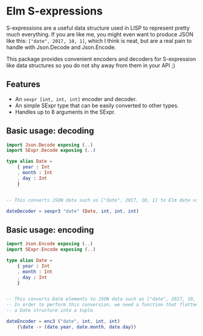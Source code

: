 # Elm S-expressions

S-expressions are a useful data structure used in LISP to represent pretty much
everything. If you are like me, you might even want to produce JSON like this:
`["date", 2017, 10, 1]`, which I think is neat, but are a real pain to handle 
with Json.Decode and Json.Encode.

This package provides convenient encoders and decoders for S-expression like
data structures so you do not shy away from them in your API ;)

## Features

* An `sexpr [int, int, int]` encoder and decoder.
* An simple SExpr type that can be easily converted to other types.
* Handles up to 8 arguments in the SExpr.

## Basic usage: decoding

```elm
import Json.Decode exposing (..)
import SExpr.Decode exposing (..)

type alias Date =
    { year : Int
    , month : Int
    , day : Int
    }


-- This converts JSON data such as ["date", 2017, 10, 1] to Elm date values 

dateDecoder = sexpr3 "date" (Date, int, int, int)
```

## Basic usage: encoding

```elm
import Json.Encode exposing (..)
import SExpr.Encode exposing (..)

type alias Date =
    { year : Int
    , month : Int
    , day : Int
    }


-- This converts Date elements to JSON data such as ["date", 2017, 10, 1] 
-- In order to perform this conversion, we need a function that flatten
-- a Date structure into a tuple.

dateEncoder = enc3 ("date", int, int, int) 
    (\date -> (date.year, date.month, date.day))
```
